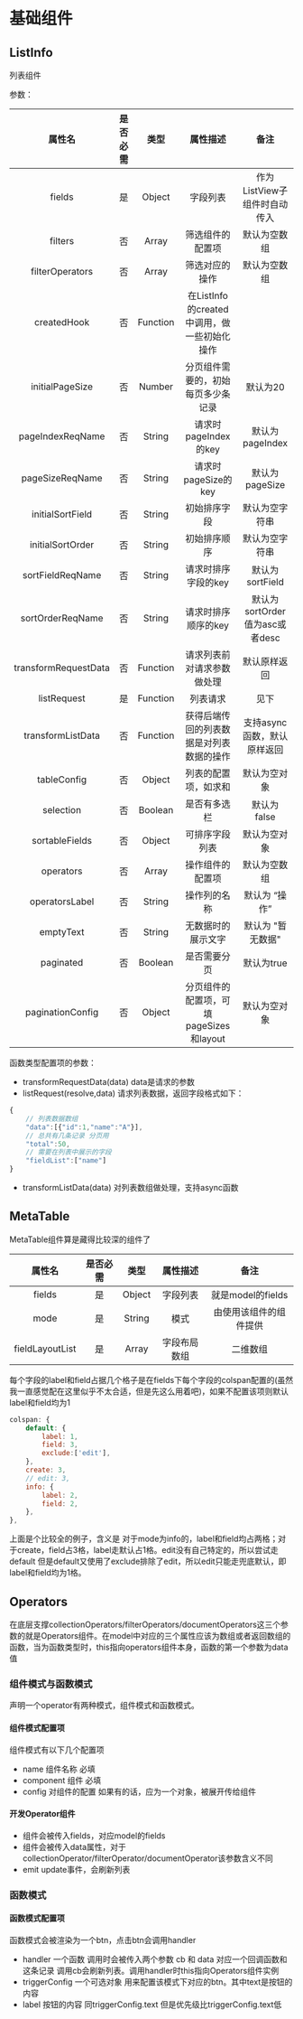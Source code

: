 # 基础组件

## ListInfo

列表组件

参数：

| 属性名 | 是否必需  | 类型      | 属性描述 |  备注 |
| :---:  | :--:  | :--: | :-----:  | :--: |
| fields | 是 | Object | 字段列表 | 作为ListView子组件时自动传入  |
| filters | 否 | Array | 筛选组件的配置项 | 默认为空数组 |
| filterOperators | 否 | Array | 筛选对应的操作 | 默认为空数组 |
| createdHook | 否 | Function | 在ListInfo的created中调用，做一些初始化操作 |
| initialPageSize | 否 | Number   | 分页组件需要的，初始每页多少条记录 | 默认为20 |
| pageIndexReqName | 否 | String   | 请求时pageIndex的key | 默认为 pageIndex |
| pageSizeReqName  | 否 | String   | 请求时pageSize的key  | 默认为 pageSize  |
| initialSortField | 否 | String   | 初始排序字段          | 默认为空字符串    |
| initialSortOrder | 否 | String   | 初始排序顺序          | 默认为空字符串    |
| sortFieldReqName | 否 | String   | 请求时排序字段的key  | 默认为 sortField |
| sortOrderReqName | 否 | String   | 请求时排序顺序的key  | 默认为sortOrder 值为asc或者desc |
| transformRequestData | 否 | Function | 请求列表前对请求参数做处理 | 默认原样返回 |
| listRequest | 是 | Function | 列表请求 | 见下 |
| transformListData        | 否 | Function | 获得后端传回的列表数据是对列表数据的操作 | 支持async函数，默认原样返回 |
| tableConfig | 否 | Object | 列表的配置项，如求和 | 默认为空对象 |
| selection |  否 | Boolean | 是否有多选栏 | 默认为 false |
| sortableFields | 否 | Object | 可排序字段列表 | 默认为空对象 |
| operators | 否 | Array | 操作组件的配置项 | 默认为空数组 |
| operatorsLabel | 否 | String | 操作列的名称 | 默认为 “操作” |
| emptyText | 否 | String | 无数据时的展示文字 | 默认为 "暂无数据" |
| paginated | 否 | Boolean | 是否需要分页 | 默认为true |
| paginationConfig | 否 | Object |  分页组件的配置项，可填pageSizes和layout | 默认为空对象 |

函数类型配置项的参数：

* transformRequestData(data) data是请求的参数
* listRequest(resolve,data) 请求列表数据，返回字段格式如下：

```javascript
{
    // 列表数据数组
    "data":[{"id":1,"name":"A"}],
    // 总共有几条记录 分页用
    "total":50,
    // 需要在列表中展示的字段
    "fieldList":["name"]
}
```

* transformListData(data) 对列表数组做处理，支持async函数

## MetaTable

MetaTable组件算是藏得比较深的组件了

| 属性名 | 是否必需  | 类型      | 属性描述 |  备注 |
| :---:  | :--:  | :--: | :-----:  | :--: |
| fields | 是 | Object | 字段列表 | 就是model的fields  |
| mode | 是 | String | 模式 | 由使用该组件的组件提供  |
| fieldLayoutList | 是 | Array | 字段布局数组 | 二维数组  |

每个字段的label和field占据几个格子是在fields下每个字段的colspan配置的(虽然我一直感觉配在这里似乎不太合适，但是先这么用着吧)，如果不配置该项则默认label和field均为1

```javascript
colspan: {
    default: {
        label: 1,
        field: 3,
        exclude:['edit'],
    },
    create: 3,
    // edit: 3,
    info: {
        label: 2,
        field: 2,
    },
},
```

上面是个比较全的例子，含义是 对于mode为info的，label和field均占两格；对于create，field占3格，label走默认占1格。edit没有自己特定的，所以尝试走default 但是default又使用了exclude排除了edit，所以edit只能走兜底默认，即label和field均为1格。

## Operators

在底层支撑collectionOperators/filterOperators/documentOperators这三个参数的就是Operators组件。在model中对应的三个属性应该为数组或者返回数组的函数，当为函数类型时，this指向operators组件本身，函数的第一个参数为data值

### 组件模式与函数模式

声明一个operator有两种模式，组件模式和函数模式。

#### 组件模式配置项

组件模式有以下几个配置项

* name 组件名称 必填
* component 组件 必填
* config 对组件的配置 如果有的话，应为一个对象，被展开传给组件

#### 开发Operator组件

* 组件会被传入fields，对应model的fields
* 组件会被传入data属性，对于collectionOperator/filterOperator/documentOperator该参数含义不同
* emit update事件，会刷新列表

### 函数模式

#### 函数模式配置项

函数模式会被渲染为一个btn，点击btn会调用handler

* handler 一个函数 调用时会被传入两个参数 cb 和 data 对应一个回调函数和这条记录 调用cb会刷新列表。调用handler时this指向Operators组件实例
* triggerConfig 一个可选对象 用来配置该模式下对应的btn。其中text是按钮的内容
* label 按钮的内容 同triggerConfig.text 但是优先级比triggerConfig.text低
